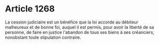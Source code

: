 # Article 1268

La cession judiciaire est un bénéfice que la loi accorde au débiteur malheureux et de bonne foi, auquel il est permis, pour avoir la liberté de sa personne, de faire en justice l'abandon de tous ses biens à ses créanciers, nonobstant toute stipulation contraire.
